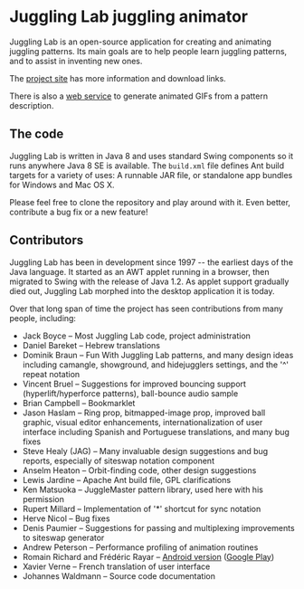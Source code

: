 # Juggling Lab juggling animator

Juggling Lab is an open-source application for creating and animating juggling patterns. Its main goals are to help people learn juggling patterns, and to assist in inventing new ones.

The [project site](https://jugglinglab.org) has more information and download links.

There is also a [web service](https://jugglinglab.org/html/animinfo.html) to generate animated GIFs from a pattern description.

## The code

Juggling Lab is written in Java 8 and uses standard Swing components so it runs anywhere Java 8 SE is available. The ``build.xml`` file defines Ant build targets for a variety of uses: A runnable JAR file, or standalone app bundles for Windows and Mac OS X.

Please feel free to clone the repository and play around with it. Even better, contribute a bug fix or a new feature!

## Contributors

Juggling Lab has been in development since 1997 -- the earliest days of the Java language. It started as an AWT applet running in a browser, then migrated to Swing with the release of Java 1.2. As applet support gradually died out, Juggling Lab morphed into the desktop application it is today.

Over that long span of time the project has seen contributions from many people, including:

- Jack Boyce – Most Juggling Lab code, project administration
- Daniel Bareket – Hebrew translations
- Dominik Braun – Fun With Juggling Lab patterns, and many design ideas including camangle, showground, and hidejugglers settings, and the '^' repeat notation
- Vincent Bruel – Suggestions for improved bouncing support (hyperlift/hyperforce patterns), ball-bounce audio sample
- Brian Campbell – Bookmarklet
- Jason Haslam – Ring prop, bitmapped-image prop, improved ball graphic, visual editor enhancements, internationalization of user interface including Spanish and Portuguese translations, and many bug fixes
- Steve Healy (JAG) – Many invaluable design suggestions and bug reports, especially of siteswap notation component
- Anselm Heaton – Orbit-finding code, other design suggestions
- Lewis Jardine – Apache Ant build file, GPL clarifications
- Ken Matsuoka – JuggleMaster pattern library, used here with his permission
- Rupert Millard – Implementation of '*' shortcut for sync notation
- Herve Nicol – Bug fixes
- Denis Paumier – Suggestions for passing and multiplexing improvements to siteswap generator
- Andrew Peterson – Performance profiling of animation routines
- Romain Richard and Frédéric Rayar – [Android version](https://code.google.com/archive/p/jugglinglab/) ([Google Play](https://play.google.com/store/apps/details?id=com.jonglen7.jugglinglab))
- Xavier Verne – French translation of user interface
- Johannes Waldmann – Source code documentation
